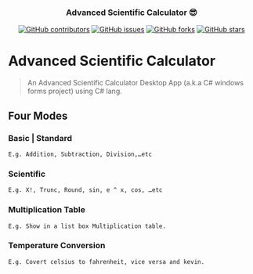<p align="center">
 

</p>
<h3 align="center"> Advanced Scientific Calculator 😎</h3>
<div align="center">

[![GitHub contributors](https://img.shields.io/github/contributors/AmirHaytham/Advanced-Scientific-Calculator)](https://github.com/AmirHaytham/Advanced-Scientific-Calculator/contributors)
[![GitHub issues](https://img.shields.io/github/issues/AmirHaytham/Advanced-Scientific-Calculator)](https://github.com/AmirHaytham/Advanced-Scientific-Calculator/issues)
[![GitHub forks](https://img.shields.io/github/forks/AmirHaytham/Advanced-Scientific-Calculator)](https://github.com/AmirHaytham/Advanced-Scientific-Calculator/network)
[![GitHub stars](https://img.shields.io/github/stars/AmirHaytham/Advanced-Scientific-Calculator)](https://github.com/AmirHaytham/Advanced-Scientific-Calculator/stargazers)


</div>

# Advanced Scientific Calculator
> An Advanced Scientific Calculator Desktop App (a.k.a C# windows forms project) using C# lang. 

## Four Modes
### Basic | Standard
```
E.g. Addition, Subtraction, Division,…etc
```
### Scientific
```
E.g. X!, Trunc, Round, sin, e ^ x, cos, …etc
```
### Multiplication Table
```
E.g. Show in a list box Multiplication table.
```
### Temperature Conversion
```
E.g. Covert celsius to fahrenheit, vice versa and kevin.
```
